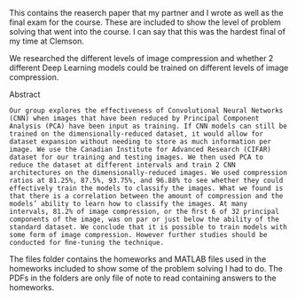 This contains the reaserch paper that my partner and I wrote as well as the
final exam for the course. These are included to show the level of problem solving
that went into the course. I can say that this was the hardest final of my time at Clemson.

We researched the different levels of image compression and whether 2  different
Deep Learning models could  be trained on different levels of image compression. 

Abstract
```
Our group explores the effectiveness of Convolutional Neural Networks (CNN) when images that have been reduced by Principal Component Analysis (PCA) have been input as training. If CNN models can still be trained on the dimensionally-reduced dataset, it would allow for dataset expansion without needing to store as much information per image. We use the Canadian Institute for Advanced Research (CIFAR) dataset for our training and testing images. We then used PCA to reduce the dataset at different intervals and train 2 CNN architectures on the dimensionally-reduced images. We used compression ratios at 81.25%, 87.5%, 93.75%, and 96.88% to see whether they could effectively train the models to classify the images. What we found is that there is a correlation between the amount of compression and the models’ ability to learn how to classify the images. At many intervals, 81.2% of image compression, or the ﬁrst 6 of 32 principal components of the image, was on par or just below the ability of the standard dataset. We conclude that it is possible to train models with some form of image compression. However further studies should be conducted for ﬁne-tuning the technique.
```

The files folder contains the homeworks and MATLAB files
used in the homeworks included to show some of the problem solving I had to do.
The PDFs in the folders are only file of note to read containing answers to the homeworks.
